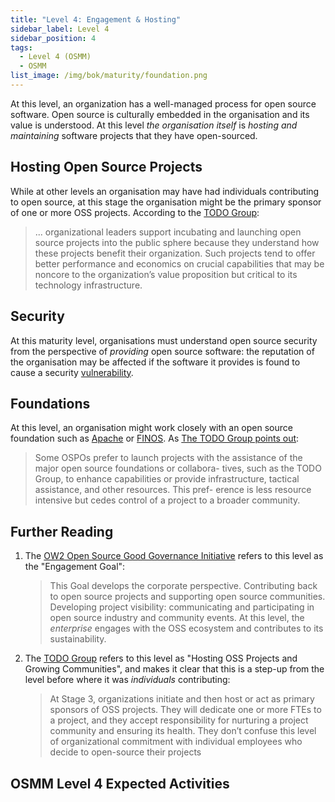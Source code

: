 ```yaml
---
title: "Level 4: Engagement & Hosting"
sidebar_label: Level 4
sidebar_position: 4
tags:
  - Level 4 (OSMM)
  - OSMM
list_image: /img/bok/maturity/foundation.png
---
```


At this level, an organization has a well-managed process for open source software.  Open source is culturally embedded in the organisation and its value is understood.  At this level _the organisation itself_ is _hosting and maintaining_ software projects that they have open-sourced. 

## Hosting Open Source Projects

While at other levels an organisation may have had individuals contributing to open source, at this stage the organisation might be the primary sponsor of one or more OSS projects.  According to the [TODO Group](../Training/Evolution-OSPO.md): 

> ... organizational leaders support incubating and launching open source projects into the public sphere because they understand how these projects benefit their organization. Such projects tend to offer better performance and economics on crucial capabilities that may be noncore to the organization’s value proposition but critical to its technology infrastructure.

## Security

At this maturity level, organisations must understand open source security from the perspective of _providing_ open source software:  the reputation of the organisation may be affected if the software it provides is found to cause a security [vulnerability](https://en.wikipedia.org/wiki/Vulnerability_(computing)).

## Foundations

At this level, an organisation might work closely with an open source foundation such as [Apache](https://apache.org) or [FINOS](https://finos.org).  As [The TODO Group points out](../Training/Evolution-OSPO):

> Some OSPOs prefer to launch projects with the assistance of the major open source foundations or collabora- tives, such as the TODO Group, to enhance capabilities or provide infrastructure, tactical assistance, and other resources. This pref- erence is less resource intensive but cedes control of a project to a broader community.

## Further Reading

1. The [OW2 Open Source Good Governance Initiative](https://www.ow2.org/view/OSS_Governance/Level_4) refers to this level as the "Engagement Goal":

    > This Goal develops the corporate perspective. Contributing back to open source projects and supporting open source communities. Developing project visibility: communicating and participating in open source industry and community events. At this level, the _enterprise_ engages with the OSS ecosystem and contributes to its sustainability.

2. The [TODO Group](../Training/Evolution-OSPO) refers to this level as "Hosting OSS Projects and Growing Communities", and makes it clear that this is a step-up from the level before where it was _individuals_ contributing: 

    > At Stage 3, organizations initiate and then host or act as primary sponsors of OSS projects. They will dedicate one or more FTEs to a project, and they accept responsibility for nurturing a project community and ensuring its health. They don’t confuse this level of organizational commitment with individual employees who decide to open-source their projects

## OSMM Level 4 Expected Activities

<BokTagList tag="Level 4 (OSMM)" filter="Activities" />